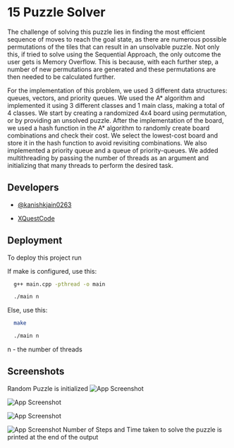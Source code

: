 
# 15 Puzzle Solver

The challenge of solving this puzzle lies in finding the most efficient sequence of moves to reach the goal state, as there are numerous possible permutations of the tiles that can result in an unsolvable puzzle. Not only this, if tried to solve using the Sequential Approach, the only outcome the user gets is Memory Overflow. This is because, with each further step, a number of new permutations are generated and these permutations are then needed to be calculated further.

For the implementation of this problem, we used 3 different data structures: queues, vectors, and priority queues. We used the A* algorithm and implemented it using 3 different classes and 1 main class, making a total of 4 classes. We start by creating a randomized 4x4 board using permutation, or by providing an unsolved puzzle. After the implementation of the board, we used a hash function in the A* algorithm to randomly create board combinations and check their cost. We select the lowest-cost board and store it in the hash function to avoid revisiting combinations. We also implemented a priority queue and a queue of priority-queues. We added multithreading by passing the number of threads as an argument and initializing that many threads to perform the desired task.




## Developers

- [@kanishkjain0263](https://github.com/kanishkjain0263)

- [XQuestCode](https://github.com/XQuestCode)


## Deployment

To deploy this project run

If make is configured, use this:
```bash
  g++ main.cpp -pthread -o main
```
```bash
  ./main n
```

Else, use this:
```bash
  make
```
```bash
  ./main n
```
n - the number of threads

## Screenshots
Random Puzzle is initialized
![App Screenshot](https://i.postimg.cc/GhNDmbWH/Whats-App-Image-2023-05-04-at-22-09-50.jpg)


![App Screenshot](https://i.postimg.cc/BQtD3jwr/Whats-App-Image-2023-05-04-at-22-10-04.jpg)

![App Screenshot](https://i.postimg.cc/3rtpzX9j/Whats-App-Image-2023-05-04-at-22-10-16.jpg)


![App Screenshot](https://i.postimg.cc/Hnvy5mjv/Whats-App-Image-2023-05-04-at-22-10-33.jpg)
Number of Steps and Time taken to solve the puzzle is printed at the end of the output